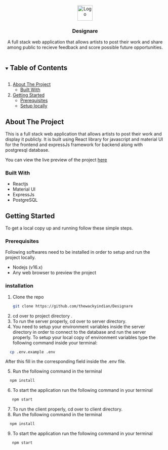 
<!-- PROJECT LOGO -->
<br />
<p align="center">
  <a href="https://github.com/thewackyindian/Designare/">
    <img src="/client/public/favicon.ico" alt="Logo" width="48" height="48">
  </a>

  <h3 align="center">Designare</h3>

  <p align="center">
   A full stack web application that allows artists to post their work and share among public to recieve feedback and score possible future opportunities.
    <br />
</p>



<!-- TABLE OF CONTENTS -->
<details open="open">
  <summary><h2 style="display: inline-block">Table of Contents</h2></summary>
  <ol>
    <li>
      <a href="#about-the-project">About The Project</a>
      <ul>
        <li><a href="#built-with">Built With</a></li>
      </ul>
    </li>
    <li>
      <a href="#getting-started">Getting Started</a>
      <ul>
        <li><a href="#prerequisites">Prerequisites</a></li>
        <li><a href="#installation">Setup locally</a></li>
      </ul>
    </li>
  </ol>
</details>



<!-- ABOUT THE PROJECT -->
## About The Project

This is a full stack web application that allows artists to post their work and display it publicly. It is built using React library for javascript and material UI for the frontend and expressJs framework for backend along with postgresql database.<br/>

You can view the live preview of the project <a href="https://designareapp.netlify.app/" target="_blank">here</a>

### Built With
   <ul>
     <li>Reactjs</li>
     <li>Material UI</li>
     <li>ExpressJs</li>
     <li>PostgreSQL</li>
    </ul>

<!-- GETTING STARTED -->
## Getting Started

To get a local copy up and running follow these simple steps.

### Prerequisites

Following softwares need to be installed in order to setup and run the project locally.
* Nodejs (v16.x)
* Any web browser to preview the project


### installation

1. Clone the repo
   ```sh
   git clone https://github.com/thewackyindian/Designare
   ```
2. cd over to project directory .
3. To run the server properly, cd over to server directory.
4. You need to setup your environment variables inside the server directory in order to connect to the database and run the server properly.
  To setup your local copy of environment variables type the following command inside your terminal:
  ```sh
    cp .env.example .env
  ```
After this fill in the corresponding field inside the .env file.

5. Run the following command in the terminal
 ```sh
   npm install
   ```
6. To start the application run the following command in your terminal
```sh
   npm start
   ```
7. To run the client properly, cd over to client directory.
8. Run the following command in the terminal
 ```sh
   npm install
   ```
9. To start the application run the following command in your terminal
```sh
   npm start
   ```
